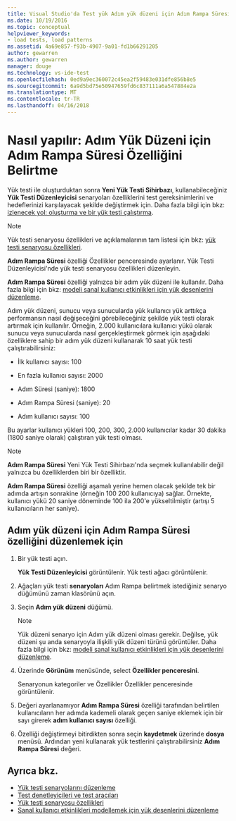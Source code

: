 ```yaml
---
title: Visual Studio'da Test yük Adım yük düzeni için Adım Rampa Süresi | Microsoft Docs
ms.date: 10/19/2016
ms.topic: conceptual
helpviewer_keywords:
- load tests, load patterns
ms.assetid: 4a69e857-f93b-4907-9a01-fd1b66291205
author: gewarren
ms.author: gewarren
manager: douge
ms.technology: vs-ide-test
ms.openlocfilehash: 0ed9a9ec360072c45ea2f59483e031dfe856b8e5
ms.sourcegitcommit: 6a9d5bd75e50947659fd6c837111a6a547884e2a
ms.translationtype: MT
ms.contentlocale: tr-TR
ms.lasthandoff: 04/16/2018
---
```

# <a name="how-to-specify-the-step-ramp-time-property-for-a-step-load-pattern"></a>Nasıl yapılır: Adım Yük Düzeni için Adım Rampa Süresi Özelliğini Belirtme

Yük testi ile oluşturduktan sonra **Yeni Yük Testi Sihirbazı**, kullanabileceğiniz **Yük Testi Düzenleyicisi** senaryoları özelliklerini test gereksinimlerini ve hedeflerinizi karşılayacak şekilde değiştirmek için. Daha fazla bilgi için bkz: [izlenecek yol: oluşturma ve bir yük testi çalıştırma](../test/walkthrough-create-and-run-a-load-test.md).

> [!NOTE]
> Yük testi senaryosu özellikleri ve açıklamalarının tam listesi için bkz: [yük testi senaryosu özellikleri](../test/load-test-scenario-properties.md).

**Adım Rampa Süresi** özelliği Özellikler penceresinde ayarlanır. Yük Testi Düzenleyicisi'nde yük testi senaryosu özellikleri düzenleyin.

**Adım Rampa Süresi** özelliği yalnızca bir adım yük düzeni ile kullanılır. Daha fazla bilgi için bkz: [modeli sanal kullanıcı etkinlikleri için yük desenlerini düzenleme](../test/edit-load-patterns-to-model-virtual-user-activities.md).

Adım yük düzeni, sunucu veya sunucularda yük kullanıcı yük arttıkça performansın nasıl değişeceğini görebileceğiniz şekilde yük testi olarak artırmak için kullanılır. Örneğin, 2.000 kullanıcılara kullanıcı yükü olarak sunucu veya sunucularda nasıl gerçekleştirmek görmek için aşağıdaki özelliklere sahip bir adım yük düzeni kullanarak 10 saat yük testi çalıştırabilirsiniz:

-   İlk kullanıcı sayısı: 100

-   En fazla kullanıcı sayısı: 2000

-   Adım Süresi (saniye): 1800

-   Adım Rampa Süresi (saniye): 20

-   Adım kullanıcı sayısı: 100

Bu ayarlar kullanıcı yükleri 100, 200, 300, 2.000 kullanıcılar kadar 30 dakika (1800 saniye olarak) çalıştıran yük testi olması.

> [!NOTE]
> **Adım Rampa Süresi** Yeni Yük Testi Sihirbazı'nda seçmek kullanılabilir değil yalnızca bu özelliklerden biri bir özelliktir.

**Adım Rampa Süresi** özelliği aşamalı yerine hemen olacak şekilde tek bir adımda artışın sonrakine (örneğin 100 200 kullanıcıya) sağlar. Örnekte, kullanıcı yükü 20 saniye döneminde 100 ila 200'e yükseltilmiştir (artışı 5 kullanıcıların her saniye).

## <a name="to-edit-the-step-ramp-time-property-for-a-step-load-pattern"></a>Adım yük düzeni için Adım Rampa Süresi özelliğini düzenlemek için

1.  Bir yük testi açın.

     **Yük Testi Düzenleyicisi** görüntülenir. Yük testi ağacı görüntülenir.

2.  Ağaçları yük testi **senaryoları** Adım Rampa belirtmek istediğiniz senaryo düğümünü zaman klasörünü açın.

3.  Seçin **Adım yük düzeni** düğümü.

    > [!NOTE]
    > Yük düzeni senaryo için Adım yük düzeni olması gerekir. Değilse, yük düzeni şu anda senaryoyla ilişkili yük düzeni türünü görüntüler. Daha fazla bilgi için bkz: [modeli sanal kullanıcı etkinlikleri için yük desenlerini düzenleme](../test/edit-load-patterns-to-model-virtual-user-activities.md).

4.  Üzerinde **Görünüm** menüsünde, select **Özellikler penceresini**.

     Senaryonun kategoriler ve Özellikler Özellikler penceresinde görüntülenir.

5.  Değeri ayarlanamıyor **Adım Rampa Süresi** özelliği tarafından belirtilen kullanıcıların her adımda kademeli olarak geçen saniye eklemek için bir sayı girerek **adım kullanıcı sayısı** özelliği.

6.  Özelliği değiştirmeyi bitirdikten sonra seçin **kaydetmek** üzerinde **dosya** menüsü. Ardından yeni kullanarak yük testlerini çalıştırabilirsiniz **Adım Rampa Süresi** değeri.

## <a name="see-also"></a>Ayrıca bkz.

- [Yük testi senaryolarını düzenleme](../test/edit-load-test-scenarios.md)
- [Test denetleyicileri ve test aracıları](configure-test-agents-and-controllers-for-load-tests.md)
- [Yük testi senaryosu özellikleri](../test/load-test-scenario-properties.md)
- [Sanal kullanıcı etkinlikleri modellemek için yük desenlerini düzenleme](../test/edit-load-patterns-to-model-virtual-user-activities.md)